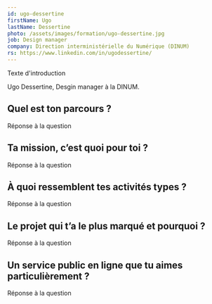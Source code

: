 ```yaml
---
id: ugo-dessertine
firstName: Ugo
lastName: Dessertine
photo: /assets/images/formation/ugo-dessertine.jpg
job: Design manager
company: Direction interministérielle du Numérique (DINUM)
rs: https://www.linkedin.com/in/ugodessertine/
---
```


<p class="fr-text--lead">Texte d'introduction</p>

<p class="fr-text--lead">Ugo Dessertine, <span lang="en">Desgin manager</span> à la DINUM.</p>

<h2 class="fr-h6">Quel est ton parcours&nbsp;?</h2>

Réponse à la question

<h2 class="fr-h6">Ta mission, c’est quoi pour toi&nbsp;?</h2>

Réponse à la question

<h2 class="fr-h6">À quoi ressemblent tes activités types&nbsp;?</h2>

Réponse à la question

<h2 class="fr-h6">Le projet qui t’a le plus marqué et pourquoi&nbsp;?</h2>

Réponse à la question

<h2 class="fr-h6">Un service public en ligne que tu aimes particulièrement&nbsp;?</h2>

Réponse à la question
